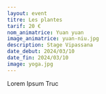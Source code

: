 ```yaml
---
layout: event
titre: Les plantes
tarif: 20 €
nom_animatrice: Yuan yuan
image_animatrice: yuan-niu.jpg
description: Stage Vipassana
date_debut: 2024/03/10
date_fin: 2024/03/10
image: yoga.jpg
---
```


Lorem Ipsum Truc

